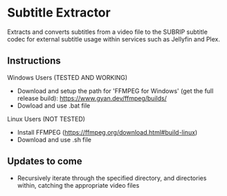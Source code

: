 # Subtitle Extractor
Extracts and converts subtitles from a video file to the SUBRIP subtitle codec for external subtitle usage within services such as Jellyfin and Plex.

## Instructions

Windows Users (TESTED AND WORKING)
- Download and setup the path for 'FFMPEG for Windows' (get the full release build): https://www.gyan.dev/ffmpeg/builds/
- Dowload and use .bat file

Linux Users (NOT TESTED)
- Install FFMPEG (https://ffmpeg.org/download.html#build-linux)
- Download and use .sh file


## Updates to come
- Recursively iterate through the specified directory, and directories within, catching the appropriate video files
